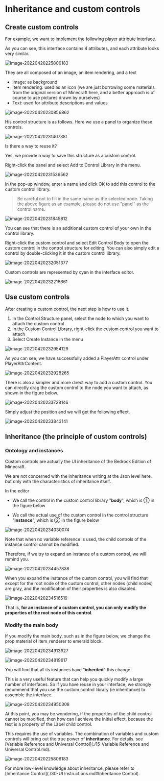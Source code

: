 

# Inheritance and custom controls 

## Create custom controls 

For example, we want to implement the following player attribute interface. 

As you can see, this interface contains 4 attributes, and each attribute looks very similar. 

![image-20220420225806183](./images/image-20220420225806183.png) 

They are all composed of an image, an item rendering, and a text 

- Image: as background 
- Item rendering: used as an icon (we are just borrowing some materials from the original version of Minecraft here, and a better approach is of course to use pictures drawn by ourselves) 
- Text: used for attribute descriptions and values 

![image-20220420230856862](./images/image-20220420230856862.png) 

His control structure is as follows. Here we use a panel to organize these controls. 

![image-20220420231407381](./images/image-20220420231407381.png) 

Is there a way to reuse it? 

Yes, we provide a way to save this structure as a custom control. 

Right-click the panel and select Add to Control Library in the menu. 

![image-20220420231536562](./images/image-20220420231536562.png) 

In the pop-up window, enter a name and click OK to add this control to the custom control library. 

> Be careful not to fill in the same name as the selected node. Taking the above figure as an example, please do not use "panel" as the control name. 

![image-20220420231845812](./images/image-20220420231845812.png) 

You can see that there is an additional custom control of your own in the control library. 

Right-click the custom control and select Edit Control Body to open the custom control in the control structure for editing. You can also simply edit a control by double-clicking it in the custom control library. 

![image-20220420232051377](./images/image-20220420232051377.png) 

Custom controls are represented by cyan in the interface editor. 

![image-20220420232218661](./images/image-20220420232218661.png) 

## Use custom controls 


After creating a custom control, the next step is how to use it. 

1. In the Control Structure panel, select the node to which you want to attach the custom control 
2. In the Custom Control Library, right-click the custom control you want to attach 
3. Select Create Instance in the menu 

![image-20220420232954129](./images/image-20220420232954129.png) 

As you can see, we have successfully added a PlayerAttr control under PlayerAttrContent. 

![image-20220420232928265](./images/image-20220420232928265.png) 

There is also a simpler and more direct way to add a custom control. You can directly drag the custom control to the node you want to attach, as shown in the figure below. 

![image-20220420233728146](./images/image-20220420233728146.png) 

Simply adjust the position and we will get the following effect. 

![image-20220420233843141](./images/image-20220420233843141.png) 

## Inheritance (the principle of custom controls) 

### Ontology and instances 

Custom controls are actually the UI inheritance of the Bedrock Edition of Minecraft. 

We are not concerned with the inheritance writing at the Json level here, but only with the characteristics of inheritance itself. 

In the editor 

- We call the control in the custom control library "**body**", which is ① in the figure below 

- We call the actual use of the custom control in the control structure "**instance**", which is ② in the figure below 

![image-20220420234030074](./images/image-20220420234030074.png) 

Note that when no variable reference is used, the child controls of the instance control cannot be modified. 

Therefore, if we try to expand an instance of a custom control, we will remind you. 

![image-20220420234457838](./images/image-20220420234457838.png) 

When you expand the instance of the custom control, you will find that except for the root node of the custom control, other nodes (child nodes) are gray, and the modification of their properties is also disabled. 

![image-20220420234516519](./images/image-20220420234516519.png) 

That is, **for an instance of a custom control, you can only modify the properties of the root node of this control**. 

### Modify the main body 

If you modify the main body, such as in the figure below, we change the prop material of item_renderer to emerald block.


![image-20220420234913927](./images/image-20220420234913927.png) 

![image-20220420234819617](./images/image-20220420234819617.png) 

You will find that all its instances have "**inherited**" this change. 

This is a very useful feature that can help you quickly modify a large number of interfaces. So if you have reuse in your interface, we strongly recommend that you use the custom control library (ie inheritance) to assemble the interface. 

![image-20220420234950308](./images/image-20220420234950308.png) 

At this point, you may be wondering, if the properties of the child control cannot be modified, then how can I achieve the initial effect, because the text is a property of the Label child control. 

This requires the use of variables. The combination of variables and custom controls will bring out the true power of **inheritance**. For details, see [Variable Reference and Universal Control](./15-Variable Reference and Universal Control.md). 

![image-20220420225806183](./images/image-20220420225806183.png) 

For more low-level knowledge about inheritance, please refer to [Inheritance Control](./30-UI Instructions.md#Inheritance Control). 
